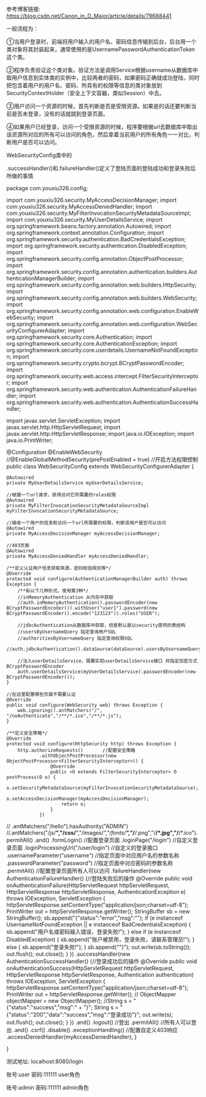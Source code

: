 
参考博客链接: https://blog.csdn.net/Canon_in_D_Major/article/details/79688441


一般流程为：

①当用户登录时，前端将用户输入的用户名、密码信息传输到后台，后台用一个类对象将其封装起来，通常使用的是UsernamePasswordAuthenticationToken这个类。

②程序负责验证这个类对象。验证方法是调用Service根据username从数据库中取用户信息到实体类的实例中，比较两者的密码，如果密码正确就成功登陆，同时把包含着用户的用户名、密码、所具有的权限等信息的类对象放到SecurityContextHolder（安全上下文容器，类似Session）中去。

③用户访问一个资源的时候，首先判断是否是受限资源。如果是的话还要判断当前是否未登录，没有的话就跳到登录页面。

④如果用户已经登录，访问一个受限资源的时候，程序要根据url去数据库中取出该资源所对应的所有可以访问的角色，然后拿着当前用户的所有角色一一对比，判断用户是否可以访问。


WebSecurityConfig类中的

.successHandler()和.failureHandler()定义了登陆页面的登陆成功和登录失败后所做的事情



package com.youxiu326.config;

import com.youxiu326.security.MyAccessDecisionManager;
import com.youxiu326.security.MyAccessDeniedHandler;
import com.youxiu326.security.MyFilterInvocationSecurityMetadataSourceImpl;
import com.youxiu326.security.MyUserDetailsService;
import org.springframework.beans.factory.annotation.Autowired;
import org.springframework.context.annotation.Configuration;
import org.springframework.security.authentication.BadCredentialsException;
import org.springframework.security.authentication.DisabledException;
import org.springframework.security.config.annotation.ObjectPostProcessor;
import org.springframework.security.config.annotation.authentication.builders.AuthenticationManagerBuilder;
import org.springframework.security.config.annotation.web.builders.HttpSecurity;
import org.springframework.security.config.annotation.web.builders.WebSecurity;
import org.springframework.security.config.annotation.web.configuration.EnableWebSecurity;
import org.springframework.security.config.annotation.web.configuration.WebSecurityConfigurerAdapter;
import org.springframework.security.core.Authentication;
import org.springframework.security.core.AuthenticationException;
import org.springframework.security.core.userdetails.UsernameNotFoundException;
import org.springframework.security.crypto.bcrypt.BCryptPasswordEncoder;
import org.springframework.security.web.access.intercept.FilterSecurityInterceptor;
import org.springframework.security.web.authentication.AuthenticationFailureHandler;
import org.springframework.security.web.authentication.AuthenticationSuccessHandler;

import javax.servlet.ServletException;
import javax.servlet.http.HttpServletRequest;
import javax.servlet.http.HttpServletResponse;
import java.io.IOException;
import java.io.PrintWriter;

@Configuration
@EnableWebSecurity
//@EnableGlobalMethodSecurity(prePostEnabled = true) //开启方法权限控制
public class WebSecurityConfig extends WebSecurityConfigurerAdapter {

    @Autowired
    private MyUserDetailsService myUserDetailsService;

    //根据一个url请求，获得访问它所需要的roles权限
    @Autowired
    private MyFilterInvocationSecurityMetadataSourceImpl myFilterInvocationSecurityMetadataSource;

    //接收一个用户的信息和访问一个url所需要的权限，判断该用户是否可以访问
    @Autowired
    private MyAccessDecisionManager myAccessDecisionManager;

    //403页面
    @Autowired
    private MyAccessDeniedHandler myAccessDeniedHandler;

    /**定义认证用户信息获取来源，密码校验规则等*/
    @Override
    protected void configure(AuthenticationManagerBuilder auth) throws Exception {
        /**有以下几种形式，使用第3种*/
        //inMemoryAuthentication 从内存中获取
        //auth.inMemoryAuthentication().passwordEncoder(new BCryptPasswordEncoder()).withUser("user1").password(new BCryptPasswordEncoder().encode("123123")).roles("USER");

        //jdbcAuthentication从数据库中获取，但是默认是以security提供的表结构
        //usersByUsernameQuery 指定查询用户SQL
        //authoritiesByUsernameQuery 指定查询权限SQL
        //auth.jdbcAuthentication().dataSource(dataSource).usersByUsernameQuery(query).authoritiesByUsernameQuery(query);

        //注入userDetailsService，需要实现userDetailsService接口 并指定加密方式BCryptPasswordEncoder
        auth.userDetailsService(myUserDetailsService).passwordEncoder(new BCryptPasswordEncoder());
    }

    //在这里配置哪些页面不需要认证
    @Override
    public void configure(WebSecurity web) throws Exception {
        web.ignoring().antMatchers("/", "/noAuthenticate","/**/*.ico","/**/*.js");
    }

    /**定义安全策略*/
    @Override
    protected void configure(HttpSecurity http) throws Exception {
        http.authorizeRequests()       //配置安全策略
                .withObjectPostProcessor(new ObjectPostProcessor<FilterSecurityInterceptor>() {
                    @Override
                    public <O extends FilterSecurityInterceptor> O postProcess(O o) {
                        o.setSecurityMetadataSource(myFilterInvocationSecurityMetadataSource);
                        o.setAccessDecisionManager(myAccessDecisionManager);
                        return o;
                    }
                })
//                .antMatchers("/hello").hasAuthority("ADMIN")
                //.antMatchers("/js/**","/css/**","/images/*","/fonts/**","/**/*.png","/**/*.jpg","/**/*.ico").permitAll()
                .and()
                .formLogin()                        //配置登录页面
                .loginPage("/login")                //自定义登录页面
                .loginProcessingUrl("/user/login")  //自定义的登录接口
                .usernameParameter("username")      //指定页面中对应用户名的参数名称
                .passwordParameter("password")      //指定页面中对应密码的参数名称
                .permitAll()                        //配置登录页面所有人可以访问
                .failureHandler(new AuthenticationFailureHandler() {//登陆失败后的操作
                    @Override
                    public void onAuthenticationFailure(HttpServletRequest httpServletRequest, HttpServletResponse httpServletResponse, AuthenticationException e) throws IOException, ServletException {
                        httpServletResponse.setContentType("application/json;charset=utf-8");
                        PrintWriter out = httpServletResponse.getWriter();
                        StringBuffer sb = new StringBuffer();
                        sb.append("{\"status\":\"error\",\"msg\":\"");
                        if (e instanceof UsernameNotFoundException || e instanceof BadCredentialsException) {
                            sb.append("用户名或密码输入错误，登录失败!");
                        } else if (e instanceof DisabledException) {
                            sb.append("账户被禁用，登录失败，请联系管理员!");
                        } else {
                            sb.append("登录失败!");
                        }
                        sb.append("\"}");
                        out.write(sb.toString());
                        out.flush();
                        out.close();
                    }
                })
                .successHandler(new AuthenticationSuccessHandler() {//登录成功后的操作
                    @Override
                    public void onAuthenticationSuccess(HttpServletRequest httpServletRequest, HttpServletResponse httpServletResponse, Authentication authentication) throws IOException, ServletException {
                        httpServletResponse.setContentType("application/json;charset=utf-8");
                        PrintWriter out = httpServletResponse.getWriter();
//                        ObjectMapper objectMapper = new ObjectMapper();
                        //String s = "{\"status\":\"success\",\"msg\":"  + "}";
                        String s = "{\"status\":\"200\",\"data\":\"success\",\"msg\":\"登录成功\"}";
                        out.write(s);
                        out.flush();
                        out.close();
                    }
                })
                .and()
                .logout()       //登出
                .permitAll()    //所有人可以登出
                .and()
                .csrf()
                .disable()
                .exceptionHandling()        //配置自定义403响应
                .accessDeniedHandler(myAccessDeniedHandler);
    }

}
















测试地址:
localhost:8080/login


账号:user 密码:111111 user角色


账号:admin 密码:111111 admin角色
